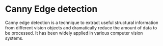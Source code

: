 # Canny Edge detection

Canny edge detection is a technique to extract useful structural information from different vision objects and dramatically reduce the amount of data to be processed. It has been widely applied in various computer vision systems.